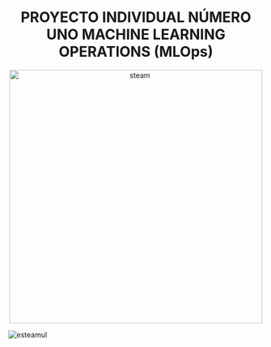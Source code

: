 <h1 align="center"> PROYECTO INDIVIDUAL NÚMERO UNO MACHINE LEARNING OPERATIONS (MLOps) </h1>



<div align="center">
  <img src="https://github.com/JairAlarc/ProyectoCohorte16/assets/118782518/88b0c3af-ca56-4259-a276-da7ebe776900" width="500" alt="steam">
</div>

![esteamul](https://github.com/JairAlarc/ProyectoCohorte16/assets/118782518/88b0c3af-ca56-4259-a276-da7ebe776900)


